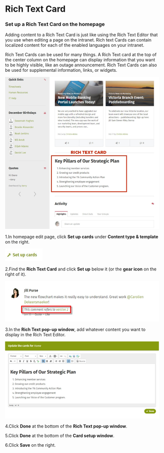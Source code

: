 # Rich Text Card

### Set up a Rich Text Card on the homepage <a id="pageTitle_en"></a>

Adding content to a Rich Text Card is just like using the Rich Text Editor that you use when editing a page on the intranet. Rich text Cards can contain localized content for each of the enabled languages on your intranet.  
  
Rich Text Cards can be used for many things. A Rich Text card at the top of the center column on the homepage can display information that you want to be highly visible, like an outage announcement. Rich Text Cards can also be used for supplemental information, links, or widgets.

![](../../../../.gitbook/assets/1%20%28117%29.jpg)

1.In homepage edit page, click **Set up cards** under **Content type & template** on the right.

![](../../../../.gitbook/assets/2%20%2832%29.jpg)

2.Find the **Rich Text Card** and click **Set up** below it \(or the **gear icon** on the right of it\).

![](../../../../.gitbook/assets/3%20%2832%29.jpg)

3.In the **Rich Text pop-up window**, add whatever content you want to display in the Rich Text Editor.  


![](../../../../.gitbook/assets/4%20%2813%29.jpg)

4.Click **Done** at the bottom of the **Rich Text pop-up window**.

5.Click **Done** at the bottom of the **Card setup window**.

6.Click **Save** on the right.

